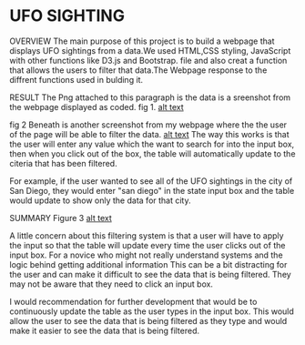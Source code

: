 # UFO SIGHTING 
OVERVIEW 
The main  purpose of this project is to build a webpage that displays UFO sightings from a data.We used HTML,CSS styling, JavaScript with other functions like D3.js and Bootstrap. file and also creat a function that allows the users to filter that data.The Webpage response to the diffrent functions used in bulding it.

RESULT
The Png attached to this paragraph is the data is a sreenshot from the webpage displayed as coded.
fig 1.
[alt text](https://github.com/DeloxyAdeola/UFOs/blob/main/fig%201.png) 

fig 2
Beneath is another screenshot from my webpage where the the user of the page will be able to filter the data.
[alt text](https://github.com/DeloxyAdeola/UFOs/blob/main/fig%202.png)
The way this works is that the user will enter any value which the want to search for into the input box, then when you click out of the box, the table will automatically update to the citeria that has been filtered.

For example, if the user wanted to see all of the UFO sightings in the city of San Diego, they would enter "san diego" in the state input box and the table would update to show only the data for that city.

SUMMARY
Figure 3
[alt text](https://github.com/DeloxyAdeola/UFOs/blob/main/fig%203.png)

A little concern about this filtering system is that a user will have to  apply the input so that the table will update every time the user clicks out of the input box. For a novice who might not really understand systems and the logic behind getting additional information This can be a bit distracting for the user and can make it difficult to see the data that is being filtered. They may not be aware that they need to click an input box.

I would recommendation for further development that  would be to continuously update the table as the user types in the input box. This would allow the user to see the data that is being filtered as they type and would make it easier to see the data that is being filtered. 
